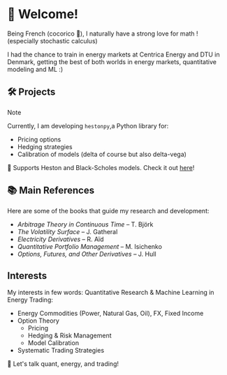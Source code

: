 # 👋 Welcome!
Being French (cocorico :chicken:), I naturally have a strong love for math ! (especially stochastic calculus) 

I had the chance to train in energy markets at Centrica Energy and DTU in Denmark, getting the best of both worlds in energy markets, quantitative modeling and ML :)

## 🛠️ Projects  
> [!NOTE]
> Currently, I am developing `hestonpy`,a Python library for:  
> - Pricing options
> - Hedging strategies
> - Calibration of models (delta of course but also delta-vega)
>   
> 📌 Supports Heston and Black-Scholes models. Check it out [here](https://github.com/SarcasticMatrix/hestonpy)!

## 📚 Main References  
Here are some of the books that guide my research and development:  
- *Arbitrage Theory in Continuous Time* – T. Björk  
- *The Volatility Surface* – J. Gatheral  
- *Electricity Derivatives* – R. Aïd  
- *Quantitative Portfolio Management* – M. Isichenko  
- *Options, Futures, and Other Derivatives* – J. Hull  

## Interests
My interests in few words: Quantitative Research & Machine Learning in Energy Trading:
- Energy Commodities (Power, Natural Gas, Oil), FX, Fixed Income  
- Option Theory
  - Pricing 
  - Hedging & Risk Management  
  - Model Calibration  
- Systematic Trading Strategies

💬 Let's talk quant, energy, and trading!
